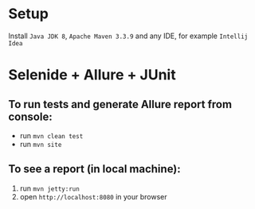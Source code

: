# Setup
Install `Java JDK 8`, `Apache Maven 3.3.9` and any IDE, for example `Intellij Idea`

# Selenide + Allure + JUnit

## To run tests and generate Allure report from console:

* run `mvn clean test`
* run `mvn site`

## To see a report (in local machine):

1. run `mvn jetty:run`
2. open `http://localhost:8080` in your browser


